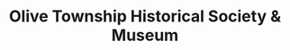 ---
layout: repo
title: "Olive Township Historical Society & Museum"
id: 4411
permalink: repos/4411/
---